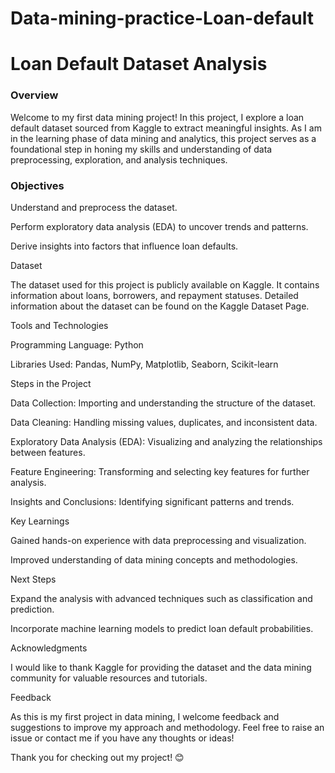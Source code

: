 # Data-mining-practice-Loan-default
<h1>Loan Default Dataset Analysis</h1>

<h3>Overview</h3>
<p>
Welcome to my first data mining project! In this project, I explore a loan default dataset sourced from Kaggle to extract meaningful insights. As I am in the learning phase of data mining and analytics, this project serves as a foundational step in honing my skills and understanding of data preprocessing, exploration, and analysis techniques.
</p>
<h3>Objectives</h3>
<p>
Understand and preprocess the dataset.

Perform exploratory data analysis (EDA) to uncover trends and patterns.

Derive insights into factors that influence loan defaults.
</p>
Dataset

The dataset used for this project is publicly available on Kaggle. It contains information about loans, borrowers, and repayment statuses. Detailed information about the dataset can be found on the Kaggle Dataset Page.

Tools and Technologies

Programming Language: Python

Libraries Used: Pandas, NumPy, Matplotlib, Seaborn, Scikit-learn

Steps in the Project

Data Collection: Importing and understanding the structure of the dataset.

Data Cleaning: Handling missing values, duplicates, and inconsistent data.

Exploratory Data Analysis (EDA): Visualizing and analyzing the relationships between features.

Feature Engineering: Transforming and selecting key features for further analysis.

Insights and Conclusions: Identifying significant patterns and trends.

Key Learnings

Gained hands-on experience with data preprocessing and visualization.

Improved understanding of data mining concepts and methodologies.

Next Steps

Expand the analysis with advanced techniques such as classification and prediction.

Incorporate machine learning models to predict loan default probabilities.

Acknowledgments

I would like to thank Kaggle for providing the dataset and the data mining community for valuable resources and tutorials.

Feedback

As this is my first project in data mining, I welcome feedback and suggestions to improve my approach and methodology. Feel free to raise an issue or contact me if you have any thoughts or ideas!

Thank you for checking out my project! 😊

